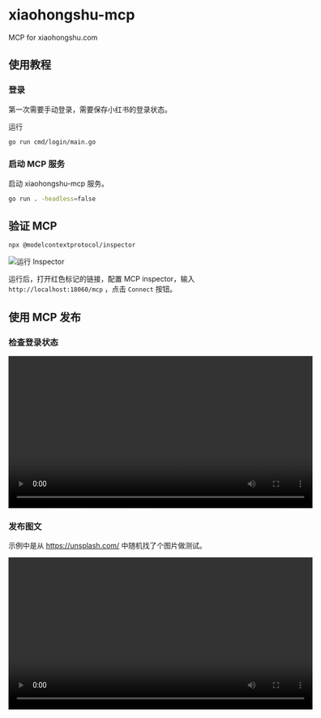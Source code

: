 # xiaohongshu-mcp

MCP for xiaohongshu.com

## 使用教程

### 登录

第一次需要手动登录，需要保存小红书的登录状态。

运行

```bash
go run cmd/login/main.go
```

### 启动 MCP 服务

启动 xiaohongshu-mcp 服务。

```bash
go run . -headless=false
```

## 验证 MCP

```bash
npx @modelcontextprotocol/inspector
```

![运行 Inspector](./assets/mcp-inspector.png)

运行后，打开红色标记的链接，配置 MCP inspector，输入 `http://localhost:18060/mcp` ，点击 `Connect` 按钮。

## 使用 MCP 发布

### 检查登录状态

<video width="600" controls>
  <source src="./assets/check_login.mp4" type="video/mp4">
  Your browser does not support the video tag.
</video>

### 发布图文

示例中是从 https://unsplash.com/ 中随机找了个图片做测试。

<video width="600" controls>
  <source src="./assets/inspect_mcp_publish.mp4" type="video/mp4">
  Your browser does not support the video tag.
</video>

